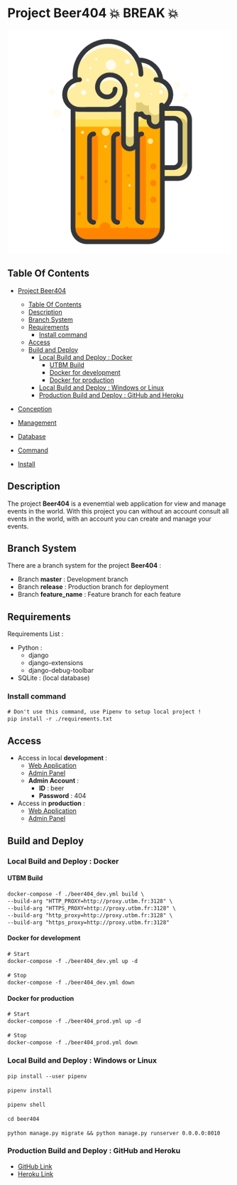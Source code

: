 # Project Beer404 :boom: BREAK :boom:

![Icon](./icon.png)

## Table Of Contents

- [Project Beer404](#project-beer404)
  - [Table Of Contents](#table-of-contents)
  - [Description](#description)
  - [Branch System](#branch-system)
  - [Requirements](#requirements)
    - [Install command](#install-command)
  - [Access](#access)
  - [Build and Deploy](#build-and-deploy)
    - [Local Build and Deploy : Docker](#local-build-and-deploy--docker)
      - [UTBM Build](#utbm-build)
      - [Docker for development](#docker-for-development)
      - [Docker for production](#docker-for-production)
    - [Local Build and Deploy : Windows or Linux](#local-build-and-deploy--windows-or-linux)
    - [Production Build and Deploy : GitHub and Heroku](#production-build-and-deploy--github-and-heroku)

- [Conception](./concept/README.md)
- [Management](./concept/manage/task.md)
- [Database](./doc/database.md)
- [Command](./doc/command.md)
- [Install](./doc/install.md)

## Description

The project **Beer404** is a evenemtial web application for view and manage events in the world. With this project you can without an account consult all events in the world, with an account you can create and manage your events.

## Branch System

There are a branch system for the project **Beer404** :

- Branch **master** : Development branch
- Branch **release** : Production branch for deployment
- Branch **feature_name** : Feature branch for each feature

## Requirements

Requirements List :

- Python :
  - django
  - django-extensions
  - django-debug-toolbar
- SQLite : (local database)

### Install command

    # Don't use this command, use Pipenv to setup local project !
    pip install -r ./requirements.txt

## Access

- Access in local **development** :
  - [Web Application](http://localhost:8010)
  - [Admin Panel](http://localhost:8010/admin)
  - **Admin Account** :
    - **ID** : beer
    - **Password** : 404
- Access in **production** :
  - [Web Application](https://beer404.herokuapp.com/)
  - [Admin Panel](https://beer404.herokuapp.com/admin)

## Build and Deploy

### Local Build and Deploy : Docker

#### UTBM Build

    docker-compose -f ./beer404_dev.yml build \
    --build-arg "HTTP_PROXY=http://proxy.utbm.fr:3128" \
    --build-arg "HTTPS_PROXY=http://proxy.utbm.fr:3128" \
    --build-arg "http_proxy=http://proxy.utbm.fr:3128" \
    --build-arg "https_proxy=http://proxy.utbm.fr:3128"

#### Docker for development

    # Start
    docker-compose -f ./beer404_dev.yml up -d

    # Stop
    docker-compose -f ./beer404_dev.yml down

#### Docker for production

    # Start
    docker-compose -f ./beer404_prod.yml up -d

    # Stop
    docker-compose -f ./beer404_prod.yml down

### Local Build and Deploy : Windows or Linux

    pip install --user pipenv

    pipenv install

    pipenv shell

    cd beer404

    python manage.py migrate && python manage.py runserver 0.0.0.0:8010

### Production Build and Deploy : GitHub and Heroku

- [GitHub Link](https://github.com/Fantome071/beer404)
- [Heroku Link](https://dashboard.heroku.com/apps/beer404)
